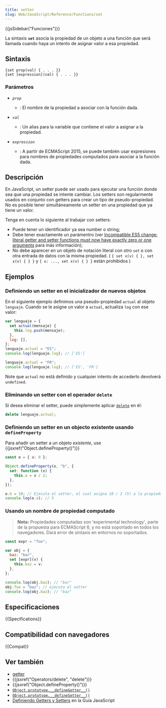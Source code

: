```yaml
---
title: setter
slug: Web/JavaScript/Reference/Functions/set
---
```


{{jsSidebar("Funciones")}}

La sintaxis **`set`** asocia la propiedad de un objeto a una función que será llamada cuando haya un intento de asignar valor a esa propiedad.

## Sintaxis

```
{set prop(val) { . . . }}
{set [expression](val) { . . . }}
```

### Parámetros

- _`prop`_

  - : El nombre de la propiedad a asociar con la función dada.

- _`val`_
  - : Un alias para la variable que contiene el valor a asignar a la propiedad.
- _`expression`_
  - : A partir de ECMAScript 2015, se puede también usar expresiones para nombres de propiedades computados para asociar a la función dada.

## Descripción

En JavaScript, un setter puede ser usado para ejecutar una función donde sea que una propiedad se intente cambiar. Los setters son regularmente usados en conjunto con getters para crear un tipo de pseudo-propiedad. No es posible tener simultáneamente un setter en una propiedad que ya tiene un valor.

Tenga en cuenta lo siguiente al trabajar con setters:

- Puede tener un identificador ya sea number o string;
- Debe tener exactamente un parámentro (ver [Incompatible ES5 change: literal getter and setter functions must now have exactly zero or one arguments](http://whereswalden.com/2010/08/22/incompatible-es5-change-literal-getter-and-setter-functions-must-now-have-exactly-zero-or-one-arguments/) para más información);
- No debe aparecer en un objeto de notación literal con otro `set` o con otra entrada de datos con la misma propiedad.
  ( `{ set x(v) { }, set x(v) { } }` y `{ x: ..., set x(v) { } }` están prohibidos )

## Ejemplos

### Definiendo un setter en el inicializador de nuevos objetos

En el siguiente ejemplo definimos una pseudo-propiedad `actual` al objeto `lenguaje`. Cuando se le asigne un valor a `actual`, actualiza `log` con ese valor:

```js
var lenguaje = {
  set actual(mensaje) {
    this.log.push(mensaje);
  },
  log: [],
};
lenguaje.actual = "ES";
console.log(lenguaje.log); // ['ES']

lenguaje.actual = "FR";
console.log(lenguaje.log); // ['ES', 'FR']
```

Note que `actual` no está definido y cualquier intento de accederlo devolverá `undefined`.

### Eliminando un setter con el operador `delete`

Si desea eliminar el setter, puede simplemente aplicar [`delete`](/es/docs/Web/JavaScript/Referencia/Operadores/delete) en él:

```js
delete lenguaje.actual;
```

### Definiendo un setter en un objecto existente usando `defineProperty`

Para añadir un setter a un objeto _existente_, use {{jsxref("Object.defineProperty()")}}

```js
const o = { a: 0 };

Object.defineProperty(o, "b", {
  set: function (x) {
    this.a = x / 2;
  },
});

o.b = 10; // Ejecuta el setter, el cual asigna 10 / 2 (5) a la propiedad 'a'
console.log(o.a); // 5
```

### Usando un nombre de propiedad computado

> **Nota:** Propiedades computadas son 'experimental technology'_,_ parte de la propuesta para ECMAScript 6, y no está soportado en todos los navegadores. Dará error de sintaxis en entornos no soportados.

```js
const expr = "foo";

var obj = {
  baz: "bar",
  set [expr](v) {
    this.baz = v;
  },
};

console.log(obj.baz); // "bar"
obj.foo = "baz"; // ejecuta el setter
console.log(obj.baz); // "baz"
```

## Especificaciones

{{Specifications}}

## Compatibilidad con navegadores

{{Compat}}

## Ver también

- [getter](/es/docs/Web/JavaScript/Reference/Functions/get)
- {{jsxref("Operators/delete", "delete")}}
- {{jsxref("Object.defineProperty()")}}
- [`Object.prototype.__defineGetter__()`](/es/docs/Web/JavaScript/Reference/Global_Objects/Object/__defineGetter__)
- [`Object.prototype.__defineSetter__()`](/es/docs/Web/JavaScript/Reference/Global_Objects/Object/__defineSetter__)
- [Definiendo Getters y Setters](/es/docs/Web/JavaScript/Guide/Working_with_Objects#Defining_getters_and_setters) en la Guía JavaScript
